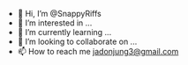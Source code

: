 - 👋 Hi, I’m @SnappyRiffs
- 👀 I’m interested in ...
- 🌱 I’m currently learning ...
- 💞️ I’m looking to collaborate on ...
- 📫 How to reach me jadonjung3@gmail.com

<!---
SnappyRiffs/SnappyRiffs is a ✨ special ✨ repository because its `README.md` (this file) appears on your GitHub profile.
You can click the Preview link to take a look at your changes.
--->
